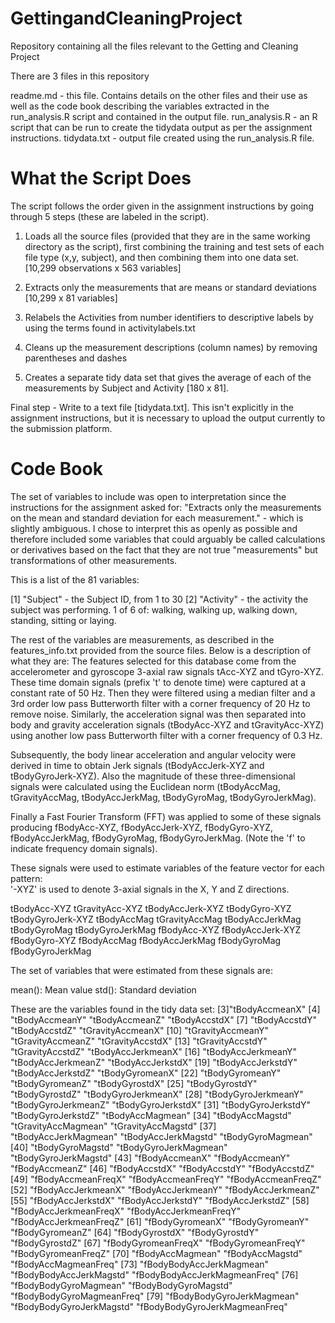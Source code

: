 GettingandCleaningProject
=========================

Repository containing all the files relevant to the Getting and Cleaning Project

There are 3 files in this repository

readme.md - this file. Contains details on the other files and their use as well as the code book describing the variables extracted in the run_analysis.R script and contained in the output file.
run_analysis.R - an R script that can be run to create the tidydata output as per the assignment instructions.
tidydata.txt - output file created using the run_analysis.R file.

What the Script Does
====================

The script follows the order given in the assignment instructions by going through 5 steps (these are labeled in the script).

1. Loads all the source files (provided that they are in the same working directory as the script), first combining the training and test sets of each file type (x,y, subject), and then combining them into one data set. [10,299 observations x 563 variables]

2. Extracts only the measurements that are means or standard deviations [10,299 x 81 variables]

3. Relabels the Activities from number identifiers to descriptive labels by using the terms found in activitylabels.txt

4. Cleans up the measurement descriptions (column names) by removing parentheses and dashes

5. Creates a separate tidy data set that gives the average of each of the measurements by Subject and Activity [180 x 81].

Final step - Write to a text file [tidydata.txt]. This isn't explicitly in the assignment instructions, but it is necessary to upload the output currently to the submission platform.

Code Book
=========

The set of variables to include was open to interpretation since the instructions for the assignment asked for: "Extracts only the measurements on the mean and standard deviation for each measurement." - which is slightly ambiguous. I chose to interpret this as openly as possible and therefore included some variables that could arguably be called calculations or derivatives based on the fact that they are not true "measurements" but transformations of other measurements.

This is a list of the 81 variables:

[1] "Subject" - the Subject ID, from 1 to 30
[2] "Activity" - the activity the subject was performing.  1 of 6 of: walking, walking up, walking down, standing, sitting or laying.

The rest of the variables are measurements, as described in the features_info.txt provided from the source files.  Below is a description of what they are:
The features selected for this database come from the accelerometer and gyroscope 3-axial raw signals tAcc-XYZ and tGyro-XYZ. These time domain signals (prefix 't' to denote time) were captured at a constant rate of 50 Hz. Then they were filtered using a median filter and a 3rd order low pass Butterworth filter with a corner frequency of 20 Hz to remove noise. Similarly, the acceleration signal was then separated into body and gravity acceleration signals (tBodyAcc-XYZ and tGravityAcc-XYZ) using another low pass Butterworth filter with a corner frequency of 0.3 Hz. 

Subsequently, the body linear acceleration and angular velocity were derived in time to obtain Jerk signals (tBodyAccJerk-XYZ and tBodyGyroJerk-XYZ). Also the magnitude of these three-dimensional signals were calculated using the Euclidean norm (tBodyAccMag, tGravityAccMag, tBodyAccJerkMag, tBodyGyroMag, tBodyGyroJerkMag). 

Finally a Fast Fourier Transform (FFT) was applied to some of these signals producing fBodyAcc-XYZ, fBodyAccJerk-XYZ, fBodyGyro-XYZ, fBodyAccJerkMag, fBodyGyroMag, fBodyGyroJerkMag. (Note the 'f' to indicate frequency domain signals). 

These signals were used to estimate variables of the feature vector for each pattern:  
'-XYZ' is used to denote 3-axial signals in the X, Y and Z directions.

tBodyAcc-XYZ
tGravityAcc-XYZ
tBodyAccJerk-XYZ
tBodyGyro-XYZ
tBodyGyroJerk-XYZ
tBodyAccMag
tGravityAccMag
tBodyAccJerkMag
tBodyGyroMag
tBodyGyroJerkMag
fBodyAcc-XYZ
fBodyAccJerk-XYZ
fBodyGyro-XYZ
fBodyAccMag
fBodyAccJerkMag
fBodyGyroMag
fBodyGyroJerkMag

The set of variables that were estimated from these signals are: 

mean(): Mean value
std(): Standard deviation

These are the variables found in the tidy data set:
[3]"tBodyAccmeanX"
[4] "tBodyAccmeanY" "tBodyAccmeanZ" "tBodyAccstdX"
[7] "tBodyAccstdY" "tBodyAccstdZ" "tGravityAccmeanX"
[10] "tGravityAccmeanY" "tGravityAccmeanZ" "tGravityAccstdX"
[13] "tGravityAccstdY" "tGravityAccstdZ" "tBodyAccJerkmeanX"
[16] "tBodyAccJerkmeanY" "tBodyAccJerkmeanZ" "tBodyAccJerkstdX"
[19] "tBodyAccJerkstdY" "tBodyAccJerkstdZ" "tBodyGyromeanX"
[22] "tBodyGyromeanY" "tBodyGyromeanZ" "tBodyGyrostdX"
[25] "tBodyGyrostdY" "tBodyGyrostdZ" "tBodyGyroJerkmeanX"
[28] "tBodyGyroJerkmeanY" "tBodyGyroJerkmeanZ" "tBodyGyroJerkstdX"
[31] "tBodyGyroJerkstdY" "tBodyGyroJerkstdZ" "tBodyAccMagmean"
[34] "tBodyAccMagstd" "tGravityAccMagmean" "tGravityAccMagstd"
[37] "tBodyAccJerkMagmean" "tBodyAccJerkMagstd" "tBodyGyroMagmean"
[40] "tBodyGyroMagstd" "tBodyGyroJerkMagmean" "tBodyGyroJerkMagstd"
[43] "fBodyAccmeanX" "fBodyAccmeanY" "fBodyAccmeanZ"
[46] "fBodyAccstdX" "fBodyAccstdY" "fBodyAccstdZ"
[49] "fBodyAccmeanFreqX" "fBodyAccmeanFreqY" "fBodyAccmeanFreqZ"
[52] "fBodyAccJerkmeanX" "fBodyAccJerkmeanY" "fBodyAccJerkmeanZ"
[55] "fBodyAccJerkstdX" "fBodyAccJerkstdY" "fBodyAccJerkstdZ"
[58] "fBodyAccJerkmeanFreqX" "fBodyAccJerkmeanFreqY" "fBodyAccJerkmeanFreqZ"
[61] "fBodyGyromeanX" "fBodyGyromeanY" "fBodyGyromeanZ"
[64] "fBodyGyrostdX" "fBodyGyrostdY" "fBodyGyrostdZ"
[67] "fBodyGyromeanFreqX" "fBodyGyromeanFreqY" "fBodyGyromeanFreqZ"
[70] "fBodyAccMagmean" "fBodyAccMagstd" "fBodyAccMagmeanFreq"
[73] "fBodyBodyAccJerkMagmean" "fBodyBodyAccJerkMagstd" "fBodyBodyAccJerkMagmeanFreq" [76] "fBodyBodyGyroMagmean" "fBodyBodyGyroMagstd" "fBodyBodyGyroMagmeanFreq"
[79] "fBodyBodyGyroJerkMagmean" "fBodyBodyGyroJerkMagstd" "fBodyBodyGyroJerkMagmeanFreq"
